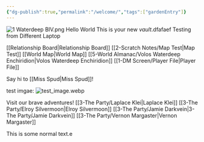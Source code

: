 ```yaml
---
{"dg-publish":true,"permalink":"/welcome/","tags":["gardenEntry"]}
---
```


![1 Waterdeep BIV.png](/img/user/z_Assets/Environment/1%20Waterdeep%20BIV.png)
Hello World
This is your new *vault*.dfafaef
Testing from Different Laptop

[[Relationship Board\|Relationship Board]]
[[2-Scratch Notes/Map Test\|Map Test]]
[[World Map\|World Map]]
[[5-World Almanac/Volos Waterdeep Enchiridion\|Volos Waterdeep Enchiridion]]
[[1-DM Screen/Player File\|Player File]]

Say hi to [[Miss Spud\|Miss Spud]]!

test imgae:
![test_image.webp](/img/user/z_Assets/test_image.webp)


Visit our brave adventures! 
[[3-The Party/Laplace Klei\|Laplace Klei]]
[[3-The Party/Elroy Silvermoon\|Elroy Silvermoon]]
[[3-The Party/Jamie Darkvein\|3-The Party/Jamie Darkvein]]
[[3-The Party/Vernon Margaster\|Vernon Margaster]]




This is some normal text.e

 
